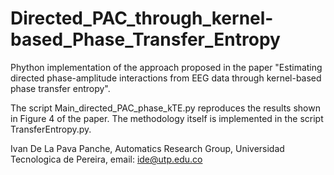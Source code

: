 # Directed_PAC_through_kernel-based_Phase_Transfer_Entropy

Phython implementation of the approach proposed in the paper "Estimating directed phase-amplitude
interactions from EEG data through kernel-based phase transfer entropy". 

The script Main_directed_PAC_phase_kTE.py reproduces the results shown in Figure 4 of the paper. 
The methodology itself is implemented in the script TransferEntropy.py. 

Ivan De La Pava Panche, Automatics Research Group, Universidad Tecnologica de Pereira, email: ide@utp.edu.co

